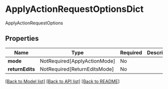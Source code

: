 # ApplyActionRequestOptionsDict

ApplyActionRequestOptions

## Properties
| Name | Type | Required | Description |
| ------------ | ------------- | ------------- | ------------- |
**mode** | NotRequired[ApplyActionMode] | No |  |
**returnEdits** | NotRequired[ReturnEditsMode] | No |  |


[[Back to Model list]](../../../README.md#models-v1-link) [[Back to API list]](../../../README.md#apis-v1-link) [[Back to README]](../../../README.md)
